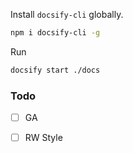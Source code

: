 Install `docsify-cli` globally.

```bash
npm i docsify-cli -g
```


Run
```bash
docsify start ./docs
```



### Todo

- [ ] GA
- [ ] RW Style

